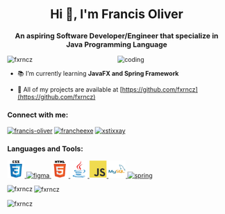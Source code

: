 <h1 align="center">Hi 👋, I'm Francis Oliver</h1>
<h3 align="center">An aspiring Software Developer/Engineer that specialize in Java Programming Language</h3>

<img align="right" alt="coding" width="250" src="https://media.tenor.com/IvyuPtEfzhoAAAAC/matrix.gif">

<p align="left"> <img src="https://komarev.com/ghpvc/?username=fxrncz&label=Profile%20views&color=0e75b6&style=flat" alt="fxrncz" /> </p>

- 📚 I’m currently learning **JavaFX and Spring Framework**

- 📁 All of my projects are available at [https://github.com/fxrncz](https://github.com/fxrncz)

<h3 align="left">Connect with me:</h3>
<p align="left">
<a href="https://linkedin.com/in/francis-oliver-121696299" target="blank"><img align="center" src="https://raw.githubusercontent.com/rahuldkjain/github-profile-readme-generator/master/src/images/icons/Social/linked-in-alt.svg" alt="francis-oliver" height="30" width="40" /></a>
<a href="https://fb.com/francheexe" target="blank"><img align="center" src="https://raw.githubusercontent.com/rahuldkjain/github-profile-readme-generator/master/src/images/icons/Social/facebook.svg" alt="francheexe" height="30" width="40" /></a>
<a href="https://dribbble.com/xstixxay" target="blank"><img align="center" src="https://raw.githubusercontent.com/rahuldkjain/github-profile-readme-generator/master/src/images/icons/Social/dribbble.svg" alt="xstixxay" height="30" width="40" /></a>
</p>

<h3 align="left">Languages and Tools:</h3>
<p align="left"> <a href="https://www.w3schools.com/css/" target="_blank" rel="noreferrer"> <img src="https://raw.githubusercontent.com/devicons/devicon/master/icons/css3/css3-original-wordmark.svg" alt="css3" width="40" height="40"/> </a> <a href="https://www.figma.com/" target="_blank" rel="noreferrer"> <img src="https://www.vectorlogo.zone/logos/figma/figma-icon.svg" alt="figma" width="40" height="40"/> </a> <a href="https://www.w3.org/html/" target="_blank" rel="noreferrer"> <img src="https://raw.githubusercontent.com/devicons/devicon/master/icons/html5/html5-original-wordmark.svg" alt="html5" width="40" height="40"/> </a> <a href="https://www.java.com" target="_blank" rel="noreferrer"> <img src="https://raw.githubusercontent.com/devicons/devicon/master/icons/java/java-original.svg" alt="java" width="40" height="40"/> </a> <a href="https://developer.mozilla.org/en-US/docs/Web/JavaScript" target="_blank" rel="noreferrer"> <img src="https://raw.githubusercontent.com/devicons/devicon/master/icons/javascript/javascript-original.svg" alt="javascript" width="40" height="40"/> </a> <a href="https://www.mysql.com/" target="_blank" rel="noreferrer"> <img src="https://raw.githubusercontent.com/devicons/devicon/master/icons/mysql/mysql-original-wordmark.svg" alt="mysql" width="40" height="40"/> </a> <a href="https://spring.io/" target="_blank" rel="noreferrer"> <img src="https://www.vectorlogo.zone/logos/springio/springio-icon.svg" alt="spring" width="40" height="40"/> </a> </p>

<p><img align="left" src="https://github-readme-stats.vercel.app/api/top-langs?username=fxrncz&show_icons=true&locale=en&layout=compact" alt="fxrncz" /></p>

<p>&nbsp;<img align="center" src="https://github-readme-stats.vercel.app/api?username=fxrncz&show_icons=true&locale=en" alt="fxrncz" /></p>

<p><img align="center" src="https://github-readme-streak-stats.herokuapp.com/?user=fxrncz&" alt="fxrncz" /></p>
